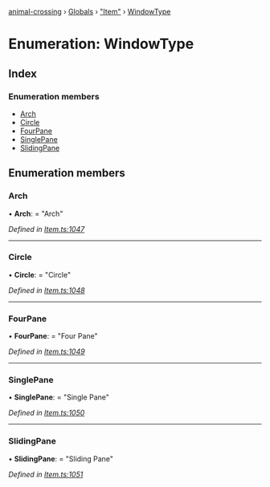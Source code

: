 [animal-crossing](../README.md) › [Globals](../globals.md) › ["Item"](../modules/_item_.md) › [WindowType](_item_.windowtype.md)

# Enumeration: WindowType

## Index

### Enumeration members

* [Arch](_item_.windowtype.md#arch)
* [Circle](_item_.windowtype.md#circle)
* [FourPane](_item_.windowtype.md#fourpane)
* [SinglePane](_item_.windowtype.md#singlepane)
* [SlidingPane](_item_.windowtype.md#slidingpane)

## Enumeration members

###  Arch

• **Arch**: = "Arch"

*Defined in [Item.ts:1047](https://github.com/Norviah/animal-crossing/blob/738a792/module/types/Item.ts#L1047)*

___

###  Circle

• **Circle**: = "Circle"

*Defined in [Item.ts:1048](https://github.com/Norviah/animal-crossing/blob/738a792/module/types/Item.ts#L1048)*

___

###  FourPane

• **FourPane**: = "Four Pane"

*Defined in [Item.ts:1049](https://github.com/Norviah/animal-crossing/blob/738a792/module/types/Item.ts#L1049)*

___

###  SinglePane

• **SinglePane**: = "Single Pane"

*Defined in [Item.ts:1050](https://github.com/Norviah/animal-crossing/blob/738a792/module/types/Item.ts#L1050)*

___

###  SlidingPane

• **SlidingPane**: = "Sliding Pane"

*Defined in [Item.ts:1051](https://github.com/Norviah/animal-crossing/blob/738a792/module/types/Item.ts#L1051)*
